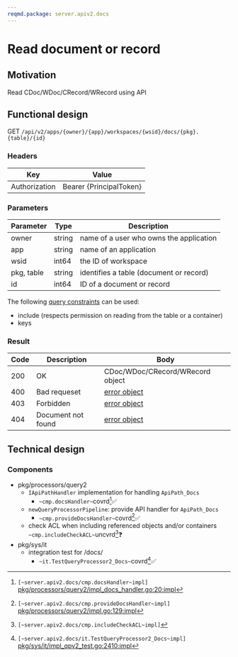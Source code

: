 ```yaml
---
reqmd.package: server.apiv2.docs
---
```


# Read document or record

## Motivation

Read CDoc/WDoc/CRecord/WRecord using API

## Functional design

GET `/api/v2/apps/{owner}/{app}/workspaces/{wsid}/docs/{pkg}.{table}/{id}`

### Headers

| Key | Value |
| --- | --- |
| Authorization | Bearer {PrincipalToken} |

### Parameters

| Parameter | Type | Description |
| --- | --- | --- |
| owner | string | name of a user who owns the application |
| app | string | name of an application |
| wsid | int64 | the ID of workspace |
| pkg, table | string | identifies a table (document or record) |
| id | int64 | ID of a document or record |

The following [query constraints](query-constraints.md) can be used:

- include (respects permission on reading from the table or a container)
- keys

### Result

| Code | Description | Body 
| --- | --- | --- |
| 200 | OK | CDoc/WDoc/CRecord/WRecord object |
| 400 | Bad requeset | [error object](errors.md) |
| 403 | Forbidden | [error object](errors.md) |
| 404 | Document not found | [error object](errors.md) |

## Technical design

### Components

- pkg/processors/query2
  - `IApiPathHandler` implementation for handling `ApiPath_Docs`
    - `~cmp.docsHandler~`covrd[^1]✅
  - `newQueryProcessorPipeline`: provide API handler for `ApiPath_Docs`
    - `~cmp.provideDocsHandler~`covrd[^2]✅
  - check ACL when including referenced objects and/or containers `~cmp.includeCheckACL~`uncvrd[^4]❓
- pkg/sys/it
  - integration test for /docs/
    - `~it.TestQueryProcessor2_Docs~`covrd[^3]✅

[^1]: `[~server.apiv2.docs/cmp.docsHandler~impl]` [pkg/processors/query2/impl_docs_handler.go:20:impl](https://github.com/voedger/voedger/blob/main/pkg/processors/query2/impl_docs_handler.go#L20)
[^2]: `[~server.apiv2.docs/cmp.provideDocsHandler~impl]` [pkg/processors/query2/impl.go:129:impl](https://github.com/voedger/voedger/blob/main/pkg/processors/query2/impl.go#L129)
[^3]: `[~server.apiv2.docs/it.TestQueryProcessor2_Docs~impl]` [pkg/sys/it/impl_qpv2_test.go:2410:impl](https://github.com/voedger/voedger/blob/main/pkg/sys/it/impl_qpv2_test.go#L2410)
[^4]: `[~server.apiv2.docs/cmp.includeCheckACL~impl]`
